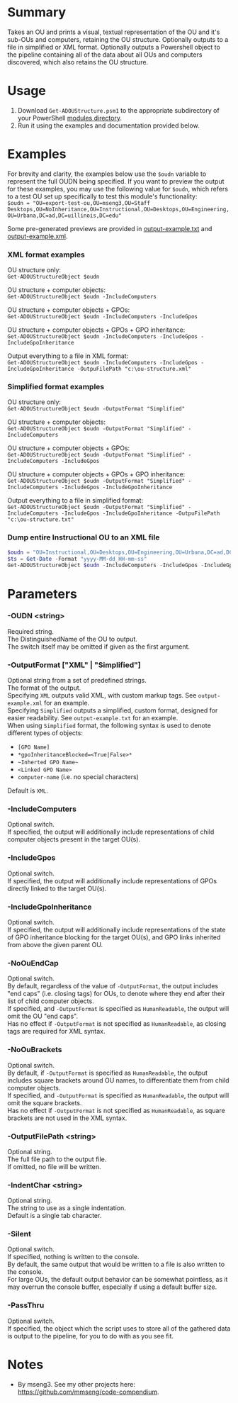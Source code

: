# Summary
Takes an OU and prints a visual, textual representation of the OU and it's sub-OUs and computers, retaining the OU structure. Optionally outputs to a file in simplified or XML format. Optionally outputs a Powershell object to the pipeline containing all of the data about all OUs and computers discovered, which also retains the OU structure.  

# Usage
1. Download `Get-ADOUStructure.psm1` to the appropriate subdirectory of your PowerShell [modules directory](https://github.com/engrit-illinois/how-to-install-a-custom-powershell-module).
2. Run it using the examples and documentation provided below.

# Examples
For brevity and clarity, the examples below use the `$oudn` variable to represent the full OUDN being specified. If you want to preview the output for these examples, you may use the following value for `$oudn`, which refers to a test OU set up specifically to test this module's functionality:  
`$oudn = "OU=export-test-ou,OU=mseng3,OU=Staff Desktops,OU=NoInheritance,OU=Instructional,OU=Desktops,OU=Engineering,OU=Urbana,DC=ad,DC=uillinois,DC=edu"`  

Some pre-generated previews are provided in [output-example.txt](output-example.txt) and [output-example.xml](output-example.xml).  

### XML format examples

OU structure only:  
`Get-ADOUStructureObject $oudn`  

OU structure + computer objects:  
`Get-ADOUStructureObject $oudn -IncludeComputers`  

OU structure + computer objects + GPOs:  
`Get-ADOUStructureObject $oudn -IncludeComputers -IncludeGpos`  

OU structure + computer objects + GPOs + GPO inheritance:  
`Get-ADOUStructureObject $oudn -IncludeComputers -IncludeGpos -IncludeGpoInheritance`  

Output everything to a file in XML format:  
`Get-ADOUStructureObject $oudn -IncludeComputers -IncludeGpos -IncludeGpoInheritance -OutpuFilePath "c:\ou-structure.xml"`  

### Simplified format examples

OU structure only:  
`Get-ADOUStructureObject $oudn -OutputFormat "Simplified"`  

OU structure + computer objects:  
`Get-ADOUStructureObject $oudn -OutputFormat "Simplified" -IncludeComputers`  

OU structure + computer objects + GPOs:  
`Get-ADOUStructureObject $oudn -OutputFormat "Simplified" -IncludeComputers -IncludeGpos`  

OU structure + computer objects + GPOs + GPO inheritance:  
`Get-ADOUStructureObject $oudn -OutputFormat "Simplified" -IncludeComputers -IncludeGpos -IncludeGpoInheritance`  

Output everything to a file in simplified format:  
`Get-ADOUStructureObject $oudn -OutputFormat "Simplified" -IncludeComputers -IncludeGpos -IncludeGpoInheritance -OutpuFilePath "c:\ou-structure.txt"`  

### Dump entire Instructional OU to an XML file
```powershell
$oudn = "OU=Instructional,OU=Desktops,OU=Engineering,OU=Urbana,DC=ad,DC=uillinois,DC=edu"
$ts = Get-Date -Format "yyyy-MM-dd_HH-mm-ss"
Get-ADOUStructureObject $oudn -IncludeComputers -IncludeGpos -IncludeGpoInheritance -Silent -OutputFilePath "c:\engrit\ews\Instructional-OU-Export_$($ts).xml"
```

# Parameters

### -OUDN \<string\>
Required string.  
The DistinguishedName of the OU to output.  
The switch itself may be omitted if given as the first argument.  

### -OutputFormat ["XML" | "Simplified"]
Optional string from a set of predefined strings.  
The format of the output.  
Specifying `XML` outputs valid XML, with custom markup tags. See `output-example.xml` for an example.  
Specifying `Simplified` outputs a simplified, custom format, designed for easier readability. See `output-example.txt` for an example.  
When using `Simplified` format, the following syntax is used to denote different types of objects:
  - `[GPO Name]`
  - `*gpoInheritanceBlocked=<True|False>*`
  - `~Inherted GPO Name~`
  - `<Linked GPO Name>`
  - `computer-name` (i.e. no special characters)

Default is `XML`.  

### -IncludeComputers
Optional switch.  
If specified, the output will additionally include representations of child computer objects present in the target OU(s).  

### -IncludeGpos
Optional switch.  
If specified, the output will additionally include representations of GPOs directly linked to the target OU(s).  

### -IncludeGpoInheritance
Optional switch.  
If specified, the output will additionally include representations of the state of GPO inheritance blocking for the target OU(s), and GPO links inherited from above the given parent OU.  

### -NoOuEndCap
Optional switch.  
By default, regardless of the value of `-OutputFormat`, the output includes "end caps" (i.e. closing tags) for OUs, to denote where they end after their list of child computer objects.  
If specified, and `-OutputFormat` is specified as `HumanReadable`, the output will omit the OU "end caps".  
Has no effect if `-OutputFormat` is not specified as `HumanReadable`, as closing tags are required for XML syntax.  

### -NoOuBrackets
Optional switch.  
By default, if `-OutputFormat` is specified as `HumanReadable`, the output includes square brackets around OU names, to differentiate them from child computer objects.  
If specified, and `-OutputFormat` is specified as `HumanReadable`, the output will omit the square brackets.  
Has no effect if `-OutputFormat` is not specified as `HumanReadable`, as square brackets are not used in the XML syntax.  

### -OutputFilePath \<string\>
Optional string.  
The full file path to the output file.  
If omitted, no file will be written.  

### -IndentChar \<string\>
Optional string.  
The string to use as a single indentation.  
Default is a single tab character.  

### -Silent
Optional switch.  
If specified, nothing is written to the console.  
By default, the same output that would be written to a file is also written to the console.  
For large OUs, the default output behavior can be somewhat pointless, as it may overrun the console buffer, especially if using a default buffer size.  

### -PassThru
Optional switch.  
If specified, the object which the script uses to store all of the gathered data is output to the pipeline, for you to do with as you see fit.  

# Notes
- By mseng3. See my other projects here: https://github.com/mmseng/code-compendium.
